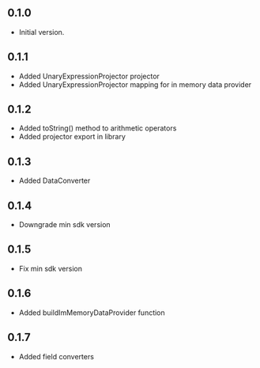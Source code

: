 ## 0.1.0

- Initial version.

## 0.1.1

- Added UnaryExpressionProjector projector
- Added UnaryExpressionProjector mapping for in memory data provider

## 0.1.2
- Added toString() method to arithmetic operators
- Added projector export in library

## 0.1.3
- Added DataConverter

## 0.1.4
- Downgrade min sdk version

## 0.1.5
- Fix min sdk version

## 0.1.6
- Added buildImMemoryDataProvider function

## 0.1.7
- Added field converters
